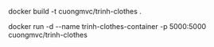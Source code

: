 <!-- run with Docker -->

docker build -t cuongmvc/trinh-clothes .

docker run -d --name trinh-clothes-container -p 5000:5000 cuongmvc/trinh-clothes
